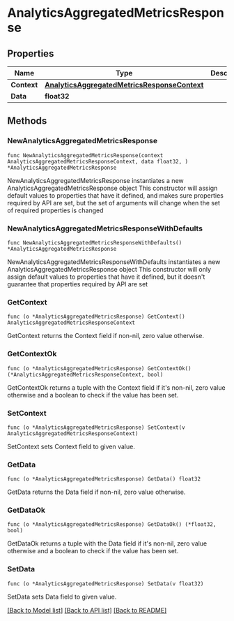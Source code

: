 # AnalyticsAggregatedMetricsResponse

## Properties

Name | Type | Description | Notes
------------ | ------------- | ------------- | -------------
**Context** | [**AnalyticsAggregatedMetricsResponseContext**](AnalyticsAggregatedMetricsResponseContext.md) |  | 
**Data** | **float32** |  | 

## Methods

### NewAnalyticsAggregatedMetricsResponse

`func NewAnalyticsAggregatedMetricsResponse(context AnalyticsAggregatedMetricsResponseContext, data float32, ) *AnalyticsAggregatedMetricsResponse`

NewAnalyticsAggregatedMetricsResponse instantiates a new AnalyticsAggregatedMetricsResponse object
This constructor will assign default values to properties that have it defined,
and makes sure properties required by API are set, but the set of arguments
will change when the set of required properties is changed

### NewAnalyticsAggregatedMetricsResponseWithDefaults

`func NewAnalyticsAggregatedMetricsResponseWithDefaults() *AnalyticsAggregatedMetricsResponse`

NewAnalyticsAggregatedMetricsResponseWithDefaults instantiates a new AnalyticsAggregatedMetricsResponse object
This constructor will only assign default values to properties that have it defined,
but it doesn't guarantee that properties required by API are set

### GetContext

`func (o *AnalyticsAggregatedMetricsResponse) GetContext() AnalyticsAggregatedMetricsResponseContext`

GetContext returns the Context field if non-nil, zero value otherwise.

### GetContextOk

`func (o *AnalyticsAggregatedMetricsResponse) GetContextOk() (*AnalyticsAggregatedMetricsResponseContext, bool)`

GetContextOk returns a tuple with the Context field if it's non-nil, zero value otherwise
and a boolean to check if the value has been set.

### SetContext

`func (o *AnalyticsAggregatedMetricsResponse) SetContext(v AnalyticsAggregatedMetricsResponseContext)`

SetContext sets Context field to given value.


### GetData

`func (o *AnalyticsAggregatedMetricsResponse) GetData() float32`

GetData returns the Data field if non-nil, zero value otherwise.

### GetDataOk

`func (o *AnalyticsAggregatedMetricsResponse) GetDataOk() (*float32, bool)`

GetDataOk returns a tuple with the Data field if it's non-nil, zero value otherwise
and a boolean to check if the value has been set.

### SetData

`func (o *AnalyticsAggregatedMetricsResponse) SetData(v float32)`

SetData sets Data field to given value.



[[Back to Model list]](../README.md#documentation-for-models) [[Back to API list]](../README.md#documentation-for-api-endpoints) [[Back to README]](../README.md)


